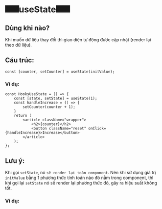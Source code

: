 # 🎆🎆useState🎆🎆
## Dùng khi nào?
Khi muốn dữ liệu thay đổi thì giao diện tự động được cập nhật (render lại theo dữ liệu).
## Cáu trúc:
```
const [counter, setCounter] = useState(initValue);
```
### Ví dụ:
```
const HooksUseState = () => {
    const [state, setState] = useState(1);
    const handleIncrease = () => {
        setCounter(counter + 1);
    }
    return (
        <article className="wrapper">
            <h2>{counter}</h2>
            <button className="reset" onClick={handleIncrease}>Increase</button>
        </article>
    );
};
```

## Lưu ý:
Khi gọi `setState`, nó `sẽ render lại toàn component`.
Nên khi sử dụng giá trị `initValue` bằng 1 phương thức tính toán nào đó nằm trong component, thì khi gọi lại `setState` nó sẽ render lại phương thức đó, gây ra hiệu suất không tốt.

### Ví dụ: